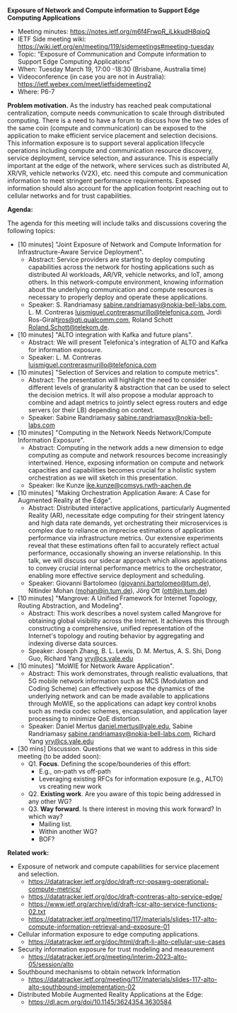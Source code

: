 **Exposure of Network and Compute information to Support Edge Computing Applications**

- Meeting minutes: https://notes.ietf.org/m6f4FrwpR_iLkkudH8qioQ
- IETF Side meeting wiki: https://wiki.ietf.org/en/meeting/119/sidemeetings#meeting-tuesday
- Topic: “Exposure of Communication and Compute information to Support Edge Computing Applications”
- When: Tuesday March 19, 17:00 -18:30 (Brisbane, Australia time) 
- Videoconference (in case you are not in Australia): https://ietf.webex.com/meet/ietfsidemeeting2
- Where: P6-7

​**Problem motivation.** As the industry has reached peak computational centralization, compute needs communication to scale through distributed computing. There is a need to have a forum to discuss how the two sides of the same coin (compute and communication) can be exposed to the application to make efficient service placement and selection decisions. This information exposure is to support several application lifecycle operations including compute and communication resource discovery, service deployment, service selection, and assurance. This is especially important at the edge of the network, where services such as distributed AI, XR/VR, vehicle networks (V2X), etc. need this compute and communication information to meet stringent performance requirements. Exposed information should also account for the application footprint reaching out to cellular networks and for trust capabilities.

**Agenda:**

The agenda for this meeting will include talks and discussions covering the following topics:

- [10 minutes] "Joint Exposure of Network and Compute Information for Infrastructure-Aware Service Deployment".
    - Abstract: Service providers are starting to deploy computing capabilities across the network for hosting applications such as distributed AI workloads, AR/VR, vehicle networks, and IoT, among others. In this network-compute environment, knowing information about the underlying communication and compute resources is necessary to properly deploy and operate these applications. 
    - Speaker: S. Randriamasy <sabine.randriamasy@nokia-bell-labs.com>, L. M. Contreras <luismiguel.contrerasmurillo@telefonica.com>,  Jordi Ros-Giralt<jros@qti.qualcomm.com>, Roland Schott <Roland.Schott@telekom.de>.
- [10 minutes] "ALTO integration with Kafka and future plans".
    - Abstract: We will present Telefonica's integration of ALTO and Kafka for information exposure.
    - Speaker: L. M. Contreras <luismiguel.contrerasmurillo@telefonica.com>
- [10 minutes] "Selection of Services and relation to compute metrics".
    - Abstract: The presentation will highlight the need to consider different levels of granularity & abstraction that can be used to select the decision metrics. It will also propose a modular approach to combine and adapt metrics to jointly select egress routers and edge servers (or their LB) depending on context.
    - Speaker: Sabine Randriamasy <sabine.randriamasy@nokia-bell-labs.com>
- [10 minutes] "Computing in the Network Needs Network/Compute Information Exposure".
    - Abstract: Computing in the network adds a new dimension to edge computing as compute and network resources become increasingly intertwined. Hence, exposing information on compute and network capacities and capabilities becomes crucial for a holistic system orchestration as we will sketch in this presentation.
    - Speaker: Ike Kunze <ike.kunze@comsys.rwth-aachen.de>
- [10 minutes] "Making Orchestration Application Aware: A Case for Augmented Reality at the Edge".
    - Abstract: Distributed interactive applications, particularly Augmented Reality (AR), necessitate edge computing for their stringent latency and high data rate demands, yet orchestrating their microservices is complex due to reliance on imprecise estimations of application performance via infrastructure metrics. Our extensive experiments reveal that these estimations often fail to accurately reflect actual performance, occasionally showing an inverse relationship. In this talk, we will discuss our sidecar approach which allows applications to convey crucial internal performance metrics to the orchestrator, enabling more effective service deployment and scheduling.
    - Speaker: Giovanni Bartolomeo (giovanni.bartolomeo@tum.de), Nitinder Mohan (mohan@in.tum.de), Jörg Ott (ott@in.tum.de)
- [10 minutes] "Mangrove: A Unified Framework for Internet Topology, Routing Abstraction, and Modeling".
    - Abstract: This work describes a novel system called Mangrove for obtaining global visibility across the Internet.  It achieves this through constructing a comprehensive, unified representation of the Internet's topology and routing behavior by aggregating and indexing diverse data sources.
    - Speaker: Joseph Zhang, B. L. Lewis, D. M. Mertus, A. S. Shi, Dong Guo, Richard Yang <yry@cs.yale.edu>
- [10 minutes] "MoWIE for Network Aware Application".
    - Abstract: This work demonstrates, through realistic evaluations, that 5G mobile network information such as MCS (Modulation and Coding Scheme) can effectively expose the dynamics of the underlying network and can be made available to applications through MoWIE, so the applications can adapt key control knobs such as media codec schemes, encapsulation, and application layer processing to minimize QoE distortion.
    - Speaker: Daniel Mertus <daniel.mertus@yale.edu>, Sabine Randriamasy <sabine.randriamasy@nokia-bell-labs.com>, Richard Yang <yry@cs.yale.edu>
- [30 mins] Discussion. Questions that we want to address in this side meeting (to be added soon):
    - Q1. **Focus**. Defining the scope/bounderies of this effort:
        - E.g., on-path vs off-path
        - Leveraging existing RFCs for information exposure (e.g., ALTO) vs creating new work
    - Q2. **Existing work**. Are you aware of this topic being addressed in any other WG?
    - Q3. **Way forward**. Is there interest in moving this work forward? In which way? 
        - Mailing list.
        - Within another WG? 
        - BOF?

**Related work:**

- Exposure of network and compute capabilities for service placement and selection.
    - https://datatracker.ietf.org/doc/draft-rcr-opsawg-operational-compute-metrics/ 
    - https://datatracker.ietf.org/doc/draft-contreras-alto-service-edge/
    - https://www.ietf.org/archive/id/draft-lcsr-alto-service-functions-02.txt   
    - https://datatracker.ietf.org/meeting/117/materials/slides-117-alto-compute-information-retrieval-and-exposure-01 
- Cellular information exposure to edge computing applications.
    - https://datatracker.ietf.org/doc/html/draft-li-alto-cellular-use-cases
- Security information exposure for trust modeling and measurement
    - https://datatracker.ietf.org/meeting/interim-2023-alto-05/session/alto
- Southbound mechanisms to obtain network Information
    - https://datatracker.ietf.org/meeting/117/materials/slides-117-alto-alto-southbound-implementation-02
- Distributed Mobile Augmented Reality Applications at the Edge:
    - https://dl.acm.org/doi/10.1145/3624354.3630584
